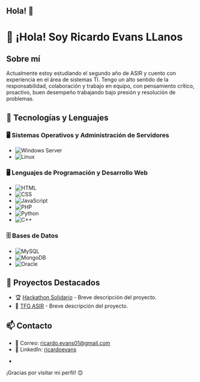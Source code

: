 ## Hola! 👋

<!--
**ricardoevansll/ricardoevansll** is a ✨ _special_ ✨ repository because its `README.md` (this file) appears on your GitHub profile.
-->

# 👋 ¡Hola! Soy Ricardo Evans LLanos  

## Sobre mí  
Actualmente estoy estudiando el segundo año de ASIR y cuento con experiencia en el área de sistemas TI.
Tengo un alto sentido de la responsabilidad, colaboración y trabajo en equipo, con pensamiento crítico, proactivo, buen desempeño trabajando bajo presión y resolución de problemas.


## 🚀 Tecnologías y Lenguajes

### 🖥️ Sistemas Operativos y Administración de Servidores  
- ![Windows Server](https://img.shields.io/badge/Windows%20Server-0078D6?style=for-the-badge&logo=windows&logoColor=white)
- ![Linux](https://img.shields.io/badge/Linux-FCC624?style=for-the-badge&logo=linux&logoColor=black)

### 🖥️ Lenguajes de Programación y Desarrollo Web  
- ![HTML](https://img.shields.io/badge/HTML5-E34F26?style=for-the-badge&logo=html5&logoColor=white)
- ![CSS](https://img.shields.io/badge/CSS3-1572B6?style=for-the-badge&logo=css3&logoColor=white)
- ![JavaScript](https://img.shields.io/badge/JavaScript-F7DF1E?style=for-the-badge&logo=javascript&logoColor=black)
- ![PHP](https://img.shields.io/badge/PHP-777BB4?style=for-the-badge&logo=php&logoColor=white)
- ![Python](https://img.shields.io/badge/Python-3776AB?style=for-the-badge&logo=python&logoColor=white)
- ![C++](https://img.shields.io/badge/C%2B%2B-00599C?style=for-the-badge&logo=c%2B%2B&logoColor=white)

### 🗄️ Bases de Datos  
- ![MySQL](https://img.shields.io/badge/MySQL-4479A1?style=for-the-badge&logo=mysql&logoColor=white)
- ![MongoDB](https://img.shields.io/badge/MongoDB-4EA94B?style=for-the-badge&logo=mongodb&logoColor=white)
- ![Oracle](https://img.shields.io/badge/Oracle-F80000?style=for-the-badge&logo=oracle&logoColor=white)

## 📂 Proyectos Destacados  
- 🏆 [Hackathon Solidario](https://github.com/usuario/proyecto1) - Breve descripción del proyecto.
- 🚀 [TFG ASIR](https://github.com/ricardoevansll/TFG) - Breve descripción del proyecto.
  
## 📫 Contacto  
- 📧 Correo: [ricardo.evans01@gmail.com](mailto:ricardo.evans01@gmail.com)
- 💼 LinkedIn: [ricardoevans](https://linkedin.com/in/tuusuario)
+
¡Gracias por visitar mi perfil! 😊

